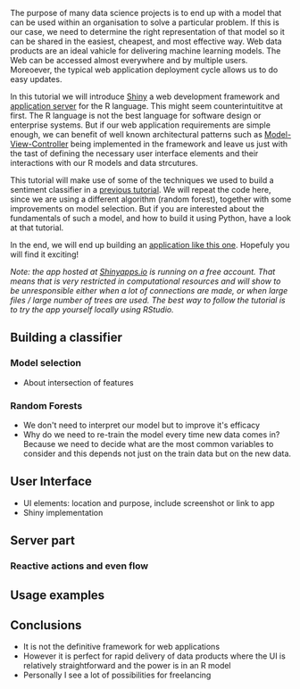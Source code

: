 The purpose of many data science projects is to end up with a model that can be used within an organisation to solve a particular problem. If this is our case, we need to determine the right representation of that model so it can be shared in the easiest, cheapest, and most effective way. Web data products are an ideal vahicle for delivering machine learning models. The Web can be accessed almost everywhere and by multiple users. Moreoever, the typical web application deployment cycle allows us to do easy updates.  

In this tutorial we will introduce [Shiny](http://shiny.rstudio.com/) a web development framework and [application server](http://www.shinyapps.io/) for the R language. This might seem counterintuititve at first. The R language is not the best language for software design or enterprise systems. But if our web application requirements are simple enough, we can benefit of well known architectural patterns such as [Model-View-Controller](https://en.wikipedia.org/wiki/Model%E2%80%93view%E2%80%93controller) being implemented in the framework and leave us just with the tast of defining the necessary user interface elements and their interactions with our R models and data strcutures.  

This tutorial will make use of some of the techniques we used to build a sentiment classifier in a [previous tutorial](https://www.codementor.io/python/tutorial/data-science-python-r-sentiment-classification-machine-learning). We will repeat the code here, since we are using a different algorithm (random forest), together with some improvements on model selection. But if you are interested about the fundamentals of such a model, and how to build it using Python, have a look at that tutorial.

In the end, we will end up building an [application like this one](https://jadianes.shinyapps.io/sentimentclassifier). Hopefuly you will find it exciting!  

*Note: the app hosted at [Shinyapps.io](https://www.shinyapps.io) is running on a free account. That means that is very restricted in computational resources and will show to be unresponsible either when a lot of connections are made, or when large files / large number of trees are used. The best way to follow the tutorial is to try the app yourself locally using RStudio.*  

## Building a classifier   

### Model selection  

- About intersection of features  

### Random Forests  

- We don't need to interpret our model but to improve it's efficacy 
- Why do we need to re-train the model every time new data comes in? Because we need to decide what are the most common variables to consider and this depends not just on the train data but on the new data.  

## User Interface  

- UI elements: location and purpose, include screenshot or link to app  
- Shiny implementation

## Server part


### Reactive actions and even flow   


## Usage examples

## Conclusions  

- It is not the definitive framework for web applications
- However it is perfect for rapid delivery of data products where the UI is relatively straightforward and the power is in an R model
- Personally I see a lot of possibilities for freelancing
